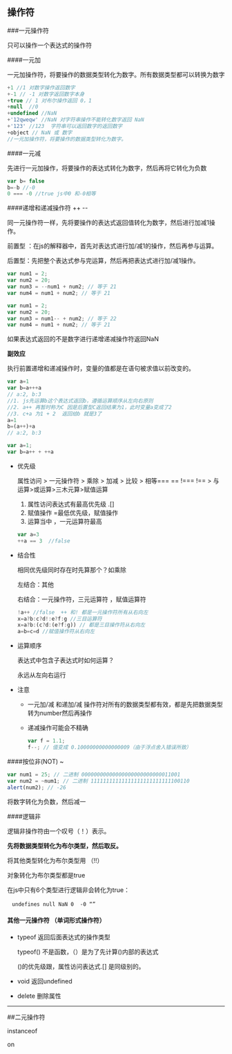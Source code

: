 ## 操作符

###一元操作符

只可以操作一个表达式的操作符

####一元加

一元加操作符，将要操作的数据类型转化为数字。所有数据类型都可以转换为数字

```js
+1 //1 对数字操作返回数字
+-1 // -1 对数字返回数字本身
+true // 1 对布尔操作返回 0，1
+null  //0
+undefined //NaN
+'12qweqw' //NaN 对字符串操作不能转化数字返回 NaN
+'123' //123  字符串可以返回数字的返回数字
+object // NaN 或 数字
//一元加操作符，将要操作的数据类型转化为数字。
```

####一元减

先进行一元加操作，将要操作的表达式转化为数字，然后再将它转化为负数

```js
var b= false
b=-b //-0
0 === -0 //true js中0 和-0相等
```

####递增和递减操作符 ++ --

同一元操作符一样，先将要操作的表达式返回值转化为数字，然后进行加减1操作。

前置型 ：在js的解释器中，首先对表达式进行加/减1的操作，然后再参与运算。

后置型：先把整个表达式参与完运算，然后再把表达式进行加/减1操作。

```js
var num1 = 2;
var num2 = 20;
var num3 = --num1 + num2; // 等于 21
var num4 = num1 + num2; // 等于 21
```

```js
var num1 = 2;
var num2 = 20;
var num3 = num1-- + num2; // 等于 22
var num4 = num1 + num2; // 等于 21
```

如果表达式返回的不是数字进行递增递减操作符返回NaN

**副效应**

执行前置递增和递减操作时，变量的值都是在语句被求值以前改变的。

```js
var a=1 
var b=a+++a
// a:2, b:3
//1. js先运算b这个表达式返回b，遵循运算顺序从左向右原则
//2. a++ 再暂时称为C 因是后置型C返回结果为1，此时变量a变成了2
//3. c+a 为1 + 2  返回给b 就是3了
a=1 
b=(a++)+a
// a:2, b:3

var a=1;
var b=a++ + ++a
```

* 优先级

  属性访问  >  一元操作符  >  乘除 > 加减 > 比较 > 相等=== == !=== !== > 与运算>或运算>三木元算>赋值运算

  1. 属性访问表达式有最高优先级 .[]
  2. 赋值操作 =最低优先级，赋值操作
  3. 运算当中 ，一元运算符最高

  ```js
  var a=3
  ++a == 3  //false
  ```

* 结合性

  相同优先级同时存在时先算那个？如乘除

  左结合：其他

  右结合：一元操作符，三元运算符 ，赋值运算符

  ```js
  !a++ //false  ++ 和! 都是一元操作符所有从右向左
  x=a?b:c?d!:e?f:g //三目运算符  
  x=a?b:(c?d:(e?f:g)) // 都是三目操作符从右向左
  a=b=c=d //赋值操作符从右向左
  ```

* 运算顺序

  表达式中包含子表达式时如何运算？

  永远从左向右运行


* 注意

  * 一元加/减 和递加/减 操作符对所有的数据类型都有效，都是先把数据类型转为number然后再操作

  * 递减操作可能会不精确

    ```js
    var f = 1.1;
    f--; // 值变成 0.10000000000000009（由于浮点舍入错误所致）
    ```

####按位非(NOT) ~

```js
var num1 = 25; // 二进制 00000000000000000000000000011001
var num2 = ~num1; // 二进制 11111111111111111111111111100110
alert(num2); // -26
```

将数字转化为负数，然后减一

####逻辑非

逻辑非操作符由一个叹号（！）表示。

**先将数据类型转化为布尔类型，然后取反。**

将其他类型转化为布尔类型用 （!!）

对象转化为布尔类型都是true

在js中只有6个类型进行逻辑非会转化为true：

​	` undefines null NaN 0  -0 “”`

#### 其他一元操作符 （单词形式操作符） 

* typeof 返回后面表达式的操作类型

  typeof() 不是函数，（）是为了先计算()内部的表达式

  ()的优先级跟，属性访问表达式.[] 是同级别的。

* void 返回undefined 

* delete 删除属性

------

##二元操作符

instanceof 

on